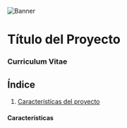 ![Banner](http://www.madarme.co/portada-web.png)
# Título del Proyecto
### Curriculum Vitae

## Índice

1. [Características del proyecto](#características)



#### Características
